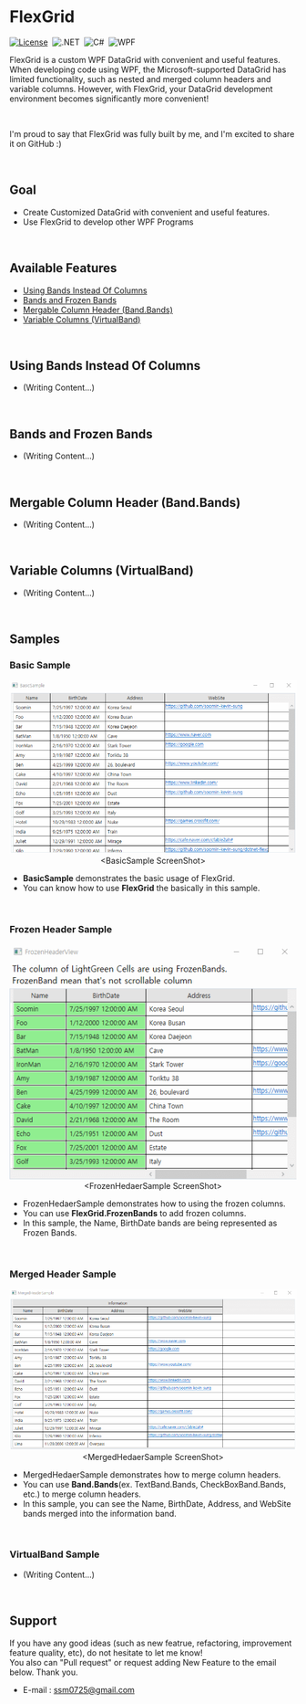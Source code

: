 # FlexGrid

[![License](https://img.shields.io/github/license/soomin-kevin-sung/dotnet-flexgrid)](LICENSE.md)&nbsp;
![.NET](https://img.shields.io/badge/.NET-6.0-512BD4?style=flat)&nbsp;
![C#](https://img.shields.io/badge/.NET-C%23-007396?style=flat)&nbsp;
![WPF](https://img.shields.io/badge/WPF-DataGrid-007396?style=flat)&nbsp;

FlexGrid is a custom WPF DataGrid with convenient and useful features. When developing code using WPF, the Microsoft-supported DataGrid has limited functionality, such as nested and merged column headers and variable columns. However, with FlexGrid, your DataGrid development environment becomes significantly more convenient!

<br>

I'm proud to say that FlexGrid was fully built by me, and I'm excited to share it on GitHub :)

<br>

## Goal

- Create Customized DataGrid with convenient and useful features.
- Use FlexGrid to develop other WPF Programs

<br>

## Available Features

- [Using Bands Instead Of Columns](#using-bands-instead-of-columns)
- [Bands and Frozen Bands](#bands-and-frozen-bands)
- [Mergable Column Header (Band.Bands)](#mergable-column-header-bandbands)
- [Variable Columns (VirtualBand)](#variable-columns-virtualband)

<br>

## Using Bands Instead Of Columns

- (Writing Content...)

<br>

## Bands and Frozen Bands

- (Writing Content...)

<br>

## Mergable Column Header (Band.Bands)

- (Writing Content...)

<br>

## Variable Columns (VirtualBand)

- (Writing Content...)

<br>

## Samples

### Basic Sample

<p align="center">
  <img src="./resources/images/BasicSample.gif" alt="BasicSample.gif" />
  <br>
  &lt;BasicSample ScreenShot&gt;
</p>

- **BasicSample** demonstrates the basic usage of FlexGrid.<br>
- You can know how to use **FlexGrid** the basically in this sample.

<br>

### Frozen Header Sample

<p align="center">
  <img src="./resources/images/FrozenHeaderSample.gif" alt="BasicSample.gif" />
  <br>
  &lt;FrozenHedaerSample ScreenShot&gt;
</p>

- FrozenHedaerSample demonstrates how to using the frozen columns.<br>
- You can use **FlexGrid.FrozenBands** to add frozen columns.
- In this sample, the Name, BirthDate bands are being represented as Frozen Bands.

<br>

### Merged Header Sample

<p align="center">
  <img src="./resources/images/MergedHeaderSample.gif" alt="BasicSample.gif" />
  <br>
  &lt;MergedHedaerSample ScreenShot&gt;
</p>

- MergedHedaerSample demonstrates how to merge column headers.<br>
- You can use **Band.Bands**(ex. TextBand.Bands, CheckBoxBand.Bands, etc.) to merge column headers.
- In this sample, you can see the Name, BirthDate, Address, and WebSite bands merged into the information band.

<br>

### VirtualBand Sample

- (Writing Content...)

<br>

## Support

If you have any good ideas (such as new featrue, refactoring, improvement feature quality, etc), do not hesitate to let me know!<br>
You also can "Pull request" or request adding New Feature to the email below.
Thank you.

- E-mail : ssm0725@gmail.com
